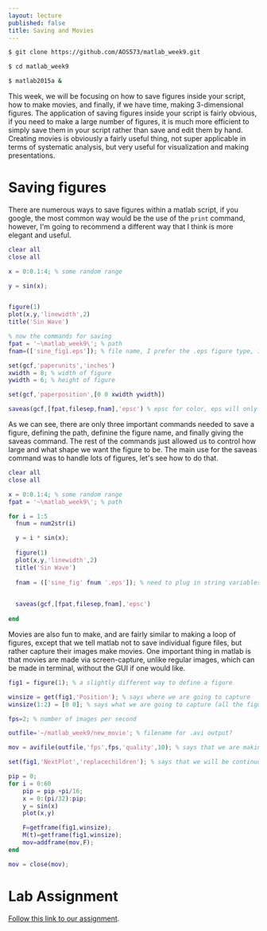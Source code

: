 ```yaml
---
layout: lecture
published: false
title: Saving and Movies
---
```


~~~ bash
$ git clone https://github.com/AOS573/matlab_week9.git

$ cd matlab_week9

$ matlab2015a &
~~~

This week, we will be focusing on how to save figures inside your script, how to make movies, and finally, if we have time, making 3-dimensional figures. The application of saving figures inside your script is fairly obvious, if you need to make a large number of figures, it is much more efficient to simply save them in your script rather than save and edit them by hand. Creating movies is obviously a fairly useful thing, not super applicable in terms of systematic analysis, but very useful for visualization and making presentations. 
# Saving figures

There are numerous ways to save figures within a matlab script, if you google, the most common way would be the use of the `print` command, however, I'm going to recommend a different way that I think is more elegant and useful.

~~~ matlab
clear all
close all

x = 0:0.1:4; % some random range

y = sin(x);


figure(1)
plot(x,y,'linewidth',2)
title('Sin Wave')

% now the commands for saving
fpat = '~\matlab_week9\'; % path
fnam=(['sine_fig1.eps']); % file name, I prefer the .eps figure type, it's a postscript like pdf, but better, brackets will be shown to be useful in one second, and don't hurt anything here

set(gcf,'paperunits','inches')
xwidth = 8; % width of figure
ywidth = 6; % height of figure

set(gcf,'paperposition',[0 0 xwidth ywidth])

saveas(gcf,[fpat,filesep,fnam],'epsc') % epsc for color, eps will only give a black and white figure
~~~

As we can see, there are only three important commands needed to save a figure, defining the path, definine the figure name, and finally giving the saveas command. The rest of the commands just allowed us to control how large and what shape we want the figure to be. The main use for the saveas command was to handle lots of figures, let's see how to do that.

~~~ matlab
clear all
close all

x = 0:0.1:4; % some random range
fpat = '~\matlab_week9\'; % path

for i = 1:5
  fnum = num2str(i)

  y = i * sin(x);
  
  figure(1)
  plot(x,y,'linewidth',2)
  title('Sin Wave')
  
  fnam = (['sine_fig' fnum '.eps']); % need to plug in string variables in brackets

  
  saveas(gcf,[fpat,filesep,fnam],'epsc')
  
end


~~~

Movies are also fun to make, and are fairly similar to making a loop of figures, except that we tell matlab not to save individual figure files, but rather capture their images make movies. One important thing in matlab is that movies are made via screen-capture, unlike regular images, which can be made in terminal, without the GUI if one would like.

~~~ matlab
fig1 = figure(1); % a slightly different way to define a figure

winsize = get(fig1,'Position'); % says where we are going to capture
winsize(1:2) = [0 0]; % says what we are going to capture (all the figure)

fps=2; % number of images per second

outfile='~/matlab_week9/new_movie'; % filename for .avi output?

mov = avifile(outfile,'fps',fps,'quality',10); % says that we are making a .avi file

set(fig1,'NextPlot','replacechildren'); % says that we will be continuously replacing figure 1.

pip = 0;
for i = 0:60
    pip = pip +pi/16;
    x = 0:(pi/32):pip;
    y = sin(x)
    plot(x,y)

    F=getframe(fig1,winsize);
    M(t)=getframe(fig1,winsize);
    mov=addframe(mov,F);
end

mov = close(mov);
~~~

# Lab Assignment
[Follow this link to our assignment](/assignments/9-matlab4.html).
